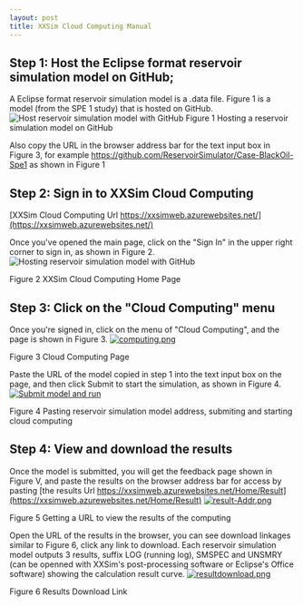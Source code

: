 ```yaml
---
layout: post
title: XXSim Cloud Computing Manual
---
```

## Step 1: Host the Eclipse format reservoir simulation model on GitHub; 
A Eclipse format reservoir simulation model is a .data file.
Figure 1 is a model (from the SPE 1 study) that is hosted on GitHub. 
![Host reservoir simulation model with GitHub](https://i.postimg.cc/Y2x2cN3x/githubcase.png "GitHub sample")
Figure 1 Hosting a reservoir simulation model on GitHub

Also copy the URL in the browser address bar for the text input box in Figure 3, for example https://github.com/ReservoirSimulator/Case-BlackOil-Spe1 as shown in Figure 1

## Step 2: Sign in to XXSim Cloud Computing
[XXSim Cloud Computing Url https://xxsimweb.azurewebsites.net/](https://xxsimweb.azurewebsites.net/)

Once you've opened the main page, click on the "Sign In" in the upper right corner to sign in, as shown in Figure 2. ![Hosting reservoir simulation model with GitHub](https://i.postimg.cc/3Rw69V9G/home.png "Home Page")

Figure 2 XXSim Cloud Computing Home Page

## Step 3: Click on the "Cloud Computing" menu

Once you're signed in, click on the menu of "Cloud Computing", and the page is shown in Figure 3. [![computing.png](https://i.postimg.cc/6QQV2XYD/computing.png)](https://postimg.cc/YvJLZJc3)

Figure 3 Cloud Computing Page

Paste the URL of the model copied in step 1 into the text input box on the page, and then click Submit to start the simulation, as shown in Figure 4. [![Submit model and run](https://i.postimg.cc/pLMRLVXL/submit.png)](https://postimg.cc/ppCg0HFw)

Figure 4 Pasting reservoir simulation model address, submiting and starting cloud computing

## Step 4: View and download the results
Once the model is submitted, you will get the feedback page shown in Figure V, and paste the results on the browser address bar for access by pasting [the results Url https://xxsimweb.azurewebsites.net/Home/Result](https://xxsimweb.azurewebsites.net/Home/Result) [![result-Addr.png](https://i.postimg.cc/N0cg0sDx/result-Addr.png)](https://postimg.cc/4YWCLTrK)

Figure 5 Getting a URL to view the results of the computing

Open the URL of the results in the browser, you can see download linkages similar to Figure 6, click any link to download.
Each reservoir simulation model outputs 3 results, suffix LOG (running log), SMSPEC and UNSMRY (can be openned with XXSim's post-processing software or Eclipse's Office software) showing the calculation result curve. [![resultdownload.png](https://i.postimg.cc/TYkx6j5f/resultdownload.png)](https://postimg.cc/gn6QyZKT)

Figure 6 Results Download Link
